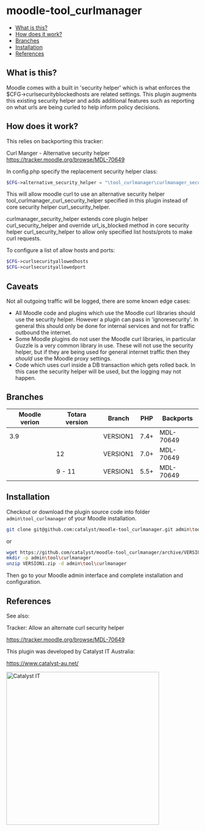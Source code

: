 # moodle-tool_curlmanager

* [What is this?](#what-is-this)
* [How does it work?](#how-does-it-work)
* [Branches](#branches)
* [Installation](#installation)
* [References](#references)


What is this?
-------------

Moodle comes with a built in 'security helper' which is what enforces the $CFG->curlsecurityblockedhosts are related settings. This plugin augments this existing security helper and adds additional features such as reporting on what urls are being curled to help inform policy decisions.

How does it work?
-----------------

This relies on backporting this tracker:

Curl Manger - Alternative security helper
https://tracker.moodle.org/browse/MDL-70649

In config.php specify the replacement security helper class:

```php
$CFG->alternative_security_helper = "\tool_curlmanager\curlmanager_security_helper";
```

This will allow moodle curl to use an alternative security helper tool_curlmanager_curl_security_helper specified in this plugin
instead of core security helper curl_security_helper.

curlmanager_security_helper extends core plugin helper curl_security_helper and override url_is_blocked method in 
core security helper curl_security_helper to allow only specified list hosts/prots to make curl requests.

To configure a list of allow hosts and ports:

```php
$CFG->curlsecurityallowedhosts
$CFG->curlsecurityallowedport
```

Caveats
-------

Not all outgoing traffic will be logged, there are some known edge cases:

* All Moodle code and plugins which use the Moodle curl libraries should use the security helper.
  However a plugin can pass in 'ignoresecurity'. In general this should only be done for internal
  services and not for traffic outbound the internet.
* Some Moodle plugins do not user the Moodle curl libraries, in particular Guzzle is a very common
  library in use. These will not use the security helper, but if they are being used for general
  internet traffic then they *should* use the Moodle proxy settings.
* Code which uses curl inside a DB transaction which gets rolled back. In this case the security
  helper will be used, but the logging may not happen.

Branches
--------

| Moodle verion     |  Totara version          | Branch      | PHP        | Backports  |
| ----------------- | ------------------------ |------------ | ---------  | -----------|
| 3.9               |                          | VERSION1    | 7.4+       | MDL-70649  |
|                   |  12                      | VERSION1    | 7.0+       | MDL-70649  |
|                   |  9 - 11                  | VERSION1    | 5.5+       | MDL-70649  |

Installation
------------
Checkout or download the plugin source code into folder `admin\tool_curlmanager` of your Moodle installation.

```sh
git clone git@github.com:catalyst/moodle-tool_curlmanager.git admin\tool\curlmanager
```
or
```sh
wget https://github.com/catalyst/moodle-tool_curlmanager/archive/VERSION1.zip
mkdir -p admin\tool\curlmanager
unzip VERSION1.zip -d admin\tool\curlmanager
```
Then go to your Moodle admin interface and complete installation and configuration.

References
----------

See also:

Tracker: Allow an alternate curl security helper

https://tracker.moodle.org/browse/MDL-70649

This plugin was developed by Catalyst IT Australia:

https://www.catalyst-au.net/

<img alt="Catalyst IT" src="https://cdn.rawgit.com/CatalystIT-AU/moodle-auth_saml2/master/pix/catalyst-logo.svg" width="400">
